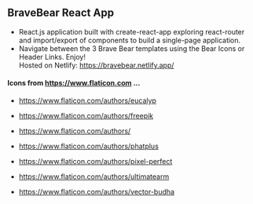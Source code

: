 ## BraveBear React App

- React.js application built with create-react-app exploring react-router and import/export of components to build a single-page application. <br>
- Navigate between the 3 Brave Bear templates using the Bear Icons or Header Links. Enjoy! <br>
Hosted on Netlify: https://bravebear.netlify.app/


#### Icons from https://www.flaticon.com ...
- https://www.flaticon.com/authors/eucalyp

- https://www.flaticon.com/authors/freepik

- https://www.flaticon.com/authors/

- https://www.flaticon.com/authors/phatplus

- https://www.flaticon.com/authors/pixel-perfect

- https://www.flaticon.com/authors/ultimatearm

- https://www.flaticon.com/authors/vector-budha